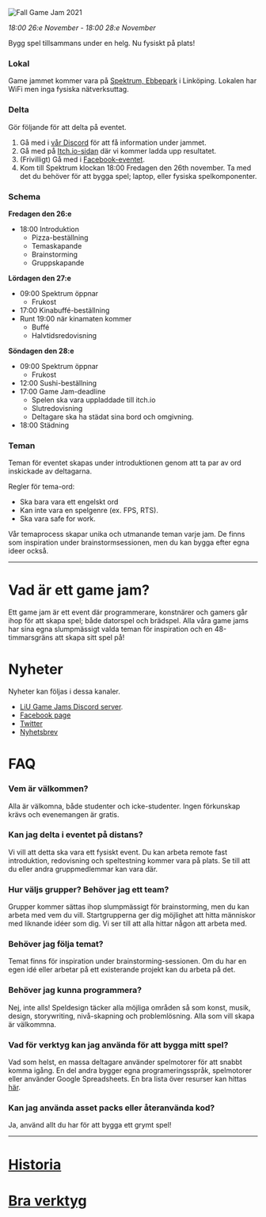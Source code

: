 <img src="/static/img/gamejam/banner-fgj21.png" alt="Fall Game Jam 2021" id="gamejam-banner">

*18:00 26:e November - 18:00 28:e November*

Bygg spel tillsammans under en helg. Nu fysiskt på plats!

### Lokal
Game jammet kommer vara på [Spektrum, Ebbepark](https://sanktkors.se/lediga-lokaler/linkoping/ebbepark/spektrum/) i Linköping. Lokalen har WiFi men inga fysiska nätverksuttag.

### Delta

Gör följande för att delta på eventet.

1. Gå med i [vår Discord](https://discord.gg/eHgXYMS) för att få information under jammet.
2. Gå med på [Itch.io-sidan](https://itch.io/jam/liu-fall-game-jam-2021) där vi kommer ladda upp resultatet.
3. (Frivilligt) Gå med i [Facebook-eventet](https://www.facebook.com/events/592287468735232).
4. Kom till Spektrum klockan 18:00 Fredagen den 26th november. Ta med det du behöver för att bygga spel; laptop, eller fysiska spelkomponenter.

### Schema
**Fredagen den 26:e**

- 18:00 Introduktion
    - Pizza-beställning
    - Temaskapande
    - Brainstorming
    - Gruppskapande

**Lördagen den 27:e**

- 09:00 Spektrum öppnar
    - Frukost
- 17:00 Kinabuffé-beställning
- Runt 19:00 när kinamaten kommer
    - Buffé 
    - Halvtidsredovisning

**Söndagen den 28:e**

- 09:00 Spektrum öppnar
    - Frukost
- 12:00 Sushi-beställning
- 17:00 Game Jam-deadline
    - Spelen ska vara uppladdade till itch.io
    - Slutredovisning
    - Deltagare ska ha städat sina bord och omgivning.
- 18:00 Städning

### Teman

Teman för eventet skapas under introduktionen genom att ta par av ord inskickade av deltagarna.

Regler för tema-ord:

- Ska bara vara ett engelskt ord
- Kan inte vara en spelgenre (ex. FPS, RTS).
- Ska vara safe for work. 

Vår temaprocess skapar unika och utmanande teman varje jam. De finns som inspiration under brainstormsessionen, men du kan bygga efter egna ideer också.

---

# Vad är ett game jam?

Ett game jam är ett event där programmerare, konstnärer och gamers går ihop för
att skapa spel; både datorspel och brädspel. Alla våra game jams har sina egna
slumpmässigt valda teman för inspiration och en 48-timmarsgräns att skapa sitt
spel på!

# Nyheter

Nyheter kan följas i dessa kanaler. 

- [LiU Game Jams Discord server](https://discord.gg/eHgXYMS).
- [Facebook page](https://www.facebook.com/liugamejam/)
- [Twitter](https://twitter.com/LiuGameJam)
- [Nyhetsbrev](http://us12.campaign-archive2.com/home/?u=092a6fffba8f6063437a51495&id=c3863c4bf5)


# FAQ

### Vem är välkommen?

Alla är välkomna, både studenter och icke-studenter. Ingen förkunskap krävs och
evenemangen är gratis.

### Kan jag delta i eventet på distans?

Vi vill att detta ska vara ett fysiskt event. Du kan arbeta remote fast introduktion, redovisning och speltestning kommer vara på plats. Se till att du eller andra gruppmedlemmar kan vara där.

### Hur väljs grupper? Behöver jag ett team?

Grupper kommer sättas ihop slumpmässigt för brainstorming, men du kan arbeta
med vem du vill. Startgrupperna ger dig möjlighet att hitta människor med
liknande idéer som dig. Vi ser till att alla hittar någon att arbeta med.

### Behöver jag följa temat?

Temat finns för inspiration under brainstorming-sessionen. Om du har en egen idé eller arbetar på ett existerande projekt kan du arbeta på det.

### Behöver jag kunna programmera?

Nej, inte alls! Speldesign täcker alla möjliga områden så som konst, musik,
design, storywriting, nivå-skapning och problemlösning. Alla som vill skapa är
välkommna.

### Vad för verktyg kan jag använda för att bygga mitt spel?

Vad som helst, en massa deltagare använder spelmotorer för att snabbt komma igång. En del andra bygger egna programeringsspråk, spelmotorer eller använder Google Spreadsheets. En bra lista över resurser kan hittas [här](/gamejam/tools/se).

### Kan jag använda asset packs eller återanvända kod?

Ja, använd allt du har för att bygga ett grymt spel!

---

# [Historia](/gamejam/history/se)

# [Bra verktyg](/gamejam/tools/se)
